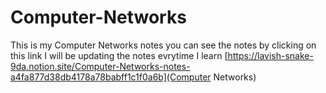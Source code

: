 # Computer-Networks
This is my Computer Networks notes
you can see the notes by clicking on this link I will be updating the notes evrytime I learn
[https://lavish-snake-9da.notion.site/Computer-Networks-notes-a4fa877d38db4178a78babff1c1f0a6b](Computer Networks)
